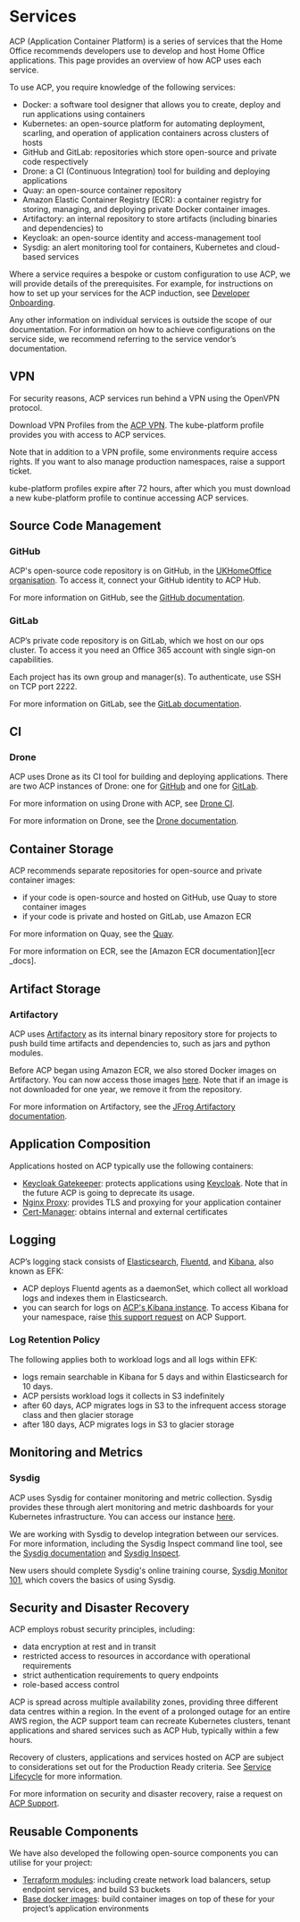# Services

ACP (Application Container Platform) is a series of services that the Home Office recommends developers use to develop and host Home Office applications. This page provides an overview of how ACP uses each service.

To use ACP, you require knowledge of the following services:

  * Docker: a software tool designer that allows you to create, deploy and run applications using containers
  * Kubernetes: an open-source platform for automating deployment, scarling, and operation of application containers across clusters of hosts
  * GitHub and GitLab: repositories which store open-source and private code respectively
  * Drone: a CI (Continuous Integration) tool for building and deploying applications
  * Quay: an open-source container repository
  * Amazon Elastic Container Registry (ECR): a container registry for storing, managing, and deploying private Docker container images.
  * Artifactory: an internal repository to store artifacts (including binaries and dependencies) to
  * Keycloak: an open-source identity and access-management tool
  * Sysdig: an alert monitoring tool for containers, Kubernetes and cloud-based services

Where a service requires a bespoke or custom configuration to use ACP, we will provide details of the prerequisites. For example, for instructions on how to set up your services for the ACP induction, see [Developer Onboarding][dev_onboarding].

Any other information on individual services is outside the scope of our documentation. For information on how to achieve configurations on the service side, we recommend referring to the service vendor’s documentation.    



## VPN


For security reasons, ACP services run behind a VPN using the OpenVPN protocol.

Download VPN Profiles from the [ACP VPN][acp_vpn]. The kube-platform profile provides you with access to ACP services.

Note that in addition to a VPN profile, some environments require access rights. If you want to also manage production namespaces, raise a support ticket.

kube-platform profiles expire after 72 hours, after which you must download a new kube-platform profile to continue accessing ACP services.



## Source Code Management

### GitHub

ACP's open-source code repository is on GitHub, in the [UKHomeOffice organisation][ho_repo]. To access it, connect your GitHub identity to ACP Hub.

For more information on GitHub, see the [GitHub documentation][github_docs].

### GitLab

ACP’s private code repository is on GitLab, which we host on our ops cluster. To access it you need an Office 365 account with single sign-on capabilities.

Each project has its own group and manager(s). To authenticate, use SSH on TCP port 2222.

For more information on GitLab, see the [GitLab documentation][gitlab_docs].



## CI

### Drone

ACP uses Drone as its CI tool for building and deploying applications. There are two ACP instances of Drone: one for [GitHub][drone_gh] and one for [GitLab][drone_gl].

For more information on using Drone with ACP, see [Drone CI][drone_ci].

For more information on Drone, see the [Drone documentation][drone_docs].



## Container Storage

ACP recommends separate repositories for open-source and private container images:

  * if your code is open-source and hosted on GitHub, use Quay to store container images
  * if your code is private and hosted on GitLab, use Amazon ECR

For more information on Quay, see the [Quay][quay_docs].

For more information on ECR, see the [Amazon ECR documentation][ecr _docs].



## Artifact Storage

### Artifactory

ACP uses [Artifactory][artifactory] as its internal binary repository store for projects to push build time artifacts and dependencies to, such as jars and python modules.  

Before ACP began using Amazon ECR, we also stored Docker images on Artifactory. You can now access those images [here][docker_images]. Note that if an image is not downloaded for one year, we remove it from the repository.

For more information on Artifactory, see the [JFrog Artifactory documentation][artifactory_docs].



## Application Composition

Applications hosted on ACP typically use the following containers:

  * [Keycloak Gatekeeper][gatekeeper]: protects applications using [Keycloak][keycloak]. Note that in the future ACP is going to deprecate its usage.
  * [Nginx Proxy][nginx]: provides TLS and proxying for your application container
  * [Cert-Manager][cert_mgr]: obtains internal and external certificates



## Logging

ACP’s logging stack consists of [Elasticsearch][elasticsearch], [Fluentd][fluentd], and [Kibana][kibana], also known as EFK:

  * ACP deploys Fluentd agents as a daemonSet, which collect all workload logs and indexes them in Elasticsearch.
  * you can search for logs on [ACP's Kibana instance][acp_kibana]. To access Kibana for your namespace, raise [this support request][support_kibana] on ACP Support.

### Log Retention Policy

The following applies both to workload logs and all logs within EFK:

  * logs remain searchable in Kibana for 5 days and within Elasticsearch for 10 days.
  * ACP persists workload logs it collects in S3 indefinitely  
  * after 60 days, ACP migrates logs in S3 to the infrequent access storage class and then glacier storage  
  * after 180 days, ACP migrates logs in S3 to glacier storage



## Monitoring and Metrics

### Sysdig

ACP uses Sysdig for container monitoring and metric collection. Sysdig provides these through alert monitoring and metric dashboards for your Kubernetes infrastructure. You can access our instance [here][acp_sysdig].

We are working with Sysdig to develop integration between our services. For more information, including the Sysdig Inspect command line tool, see the [Sysdig documentation][sysdig_docs] and [Sysdig Inspect][sysdig_inspect].

New users should complete Sysdig's online training course, [Sysdig Monitor 101][sysdig_101], which covers the basics of using Sysdig.



## Security and Disaster Recovery

ACP employs robust security principles, including:

  * data encryption at rest and in transit
  * restricted access to resources in accordance with operational requirements
  * strict authentication requirements to query endpoints
  * role-based access control

ACP is spread across multiple availability zones, providing three different data centres within a region. In the event of a prolonged outage for an entire AWS region, the ACP support team can recreate Kubernetes clusters, tenant applications and shared services such as ACP Hub, typically within a few hours.

Recovery of clusters, applications and services hosted on ACP are subject to considerations set out for the Production Ready criteria. See [Service Lifecycle][service_lifecycle] for more information.

For more information on security and disaster recovery, raise a request on [ACP Support][support].



## Reusable Components

We have also developed the following open-source components you can utilise for your project:

  * [Terraform modules][terraform]: including create network load balancers, setup endpoint services, and build S3 buckets
  * [Base docker images][base_images]: build container images on top of these for your project’s application environments

[dev_onboarding]: https://ukhomeoffice.github.io/application-container-platform/developer-docs/dev-setup.html
[acp_vpn]: https://access-acp.digital.homeoffice.gov.uk/ui/profiles
[ho_repo]: https://github.com/UKHomeOffice
[github_docs]: https://docs.github.com/en
[gitlab_docs]: https://docs.gitlab.com/ce/README.html
[drone_gh]: https://drone-gh.acp.homeoffice.gov.uk/
[drone_gl]: https://drone-gl.acp.homeoffice.gov.uk/
[drone_ci]: https://ukhomeoffice.github.io/application-container-platform/how-to-docs/drone-how-to.html
[drone_docs]: https://docs.drone.io/
[quay_docs]: https://quay.io/organization/ukhomeofficedigital
[ecr_docs]: https://docs.aws.amazon.com/ecr/
[artifactory]: https://artifactory.digital.homeoffice.gov.uk/artifactory/webapp/
[artifactory_docs]: https://www.jfrog.com/confluence/display/JFROG/JFrog+Artifactory
[docker_images]: https://docker.digital.homeoffice.gov.uk/artifactory/webapp/#/home
[gatekeeper]: https://www.keycloak.org/docs/latest/securing_apps/#_keycloak_generic_adapter
[keycloak]: https://www.keycloak.org/
[nginx]: https://github.com/UKHomeOffice/docker-nginx-proxy
[cert_mgr]: https://ukhomeoffice.github.io/application-container-platform/how-to-docs/cert-manager.html
[elasticsearch]: https://github.com/UKHomeOffice/docker-elasticsearch
[fluentd]: https://github.com/fluent/fluentd
[kibana]: https://github.com/UKHomeOffice/docker-kibana
[acp_kibana]: https://kibana.acp.homeoffice.gov.uk/
[support_kibana]: https://support.acp.homeoffice.gov.uk/servicedesk/customer/portal/1/create/34
[acp_sysdig]: https://sysdig.digital.homeoffice.gov.uk/#/
[sysdig_docs]: https://docs.sysdig.com/
[sysdig_inspect]: https://github.com/draios/sysdig-inspect
[sysdig_101]: https://learn.sysdig.com/
[service_lifecycle]: https://ukhomeoffice.github.io/application-container-platform/service-lifecycle.html
[support]: https://support.acp.homeoffice.gov.uk/servicedesk/customer/portals
[terraform]: https://github.com/UKHomeOffice?utf8=%E2%9C%93&q=acp-tf&type=&language=
[base_images]: https://github.com/UKHomeOffice?utf8=%E2%9C%93&q=docker-&type=&language=
